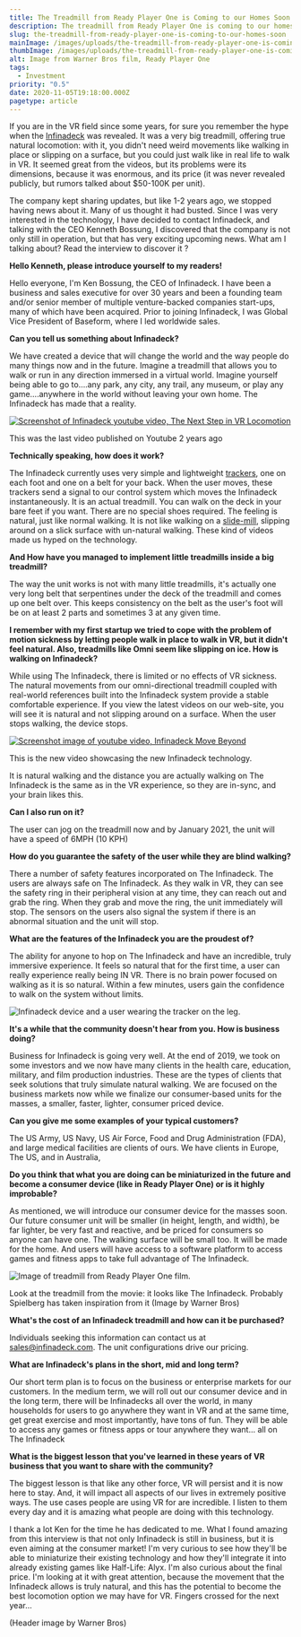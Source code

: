 ```yaml
---
title: The Treadmill from Ready Player One is Coming to our Homes Soon
description: The treadmill from Ready Player One is coming to our homes soon.
slug: the-treadmill-from-ready-player-one-is-coming-to-our-homes-soon
mainImage: /images/uploads/the-treadmill-from-ready-player-one-is-coming-to-our-homes-soon-featured.jpg
thumbImage: /images/uploads/the-treadmill-from-ready-player-one-is-coming-to-our-homes-soon-thumb.jpg
alt: Image from Warner Bros film, Ready Player One
tags:
  - Investment
priority: "0.5"
date: 2020-11-05T19:18:00.000Z
pagetype: article
---
```

If you are in the VR field since some years, for sure you remember the hype when the [Infinadeck](https://infinadeck.com/) was revealed. It was a very big treadmill, offering true natural locomotion: with it, you didn't need weird movements like walking in place or slipping on a surface, but you could just walk like in real life to walk in VR. It seemed great from the videos, but its problems were its dimensions, because it was enormous, and its price (it was never revealed publicly, but rumors talked about $50-100K per unit).

The company kept sharing updates, but like 1-2 years ago, we stopped having news about it. Many of us thought it had busted. Since I was very interested in the technology, I have decided to contact Infinadeck, and talking with the CEO Kenneth Bossung, I discovered that the company is not only still in operation, but that has very exciting upcoming news. What am I talking about? Read the interview to discover it ?

**Hello Kenneth, please introduce yourself to my readers!**

Hello everyone, I'm Ken Bossung, the CEO of Infinadeck. I have been a business and sales executive for over 30 years and been a founding team and/or senior member of multiple venture-backed companies start-ups, many of which have been acquired. Prior to joining Infinadeck, I was Global Vice President of Baseform, where I led worldwide sales.

**Can you tell us something about Infinadeck?**

We have created a device that will change the world and the way people do many things now and in the future. Imagine a treadmill that allows you to walk or run in any direction immersed in a virtual world. Imagine yourself being able to go to….any park, any city, any trail, any museum, or play any game….anywhere in the world without leaving your own home. The Infinadeck has made that a reality.

[![Screenshot of Infinadeck youtube video, The Next Step in VR Locomotion](/images/uploads/infinadeck-youtube-01.jpg "Youtube video, The Next Step in VR Locomotion")](https://www.youtube.com/watch?v=foHmSC-MeGA&t=36s)

This was the last video published on Youtube 2 years ago

**Technically speaking, how does it work?**

The Infinadeck currently uses very simple and lightweight [trackers](https://skarredghost.com/2017/03/29/how-to-use-vive-trackers-without-vive-headset/), one on each foot and one on a belt for your back. When the user moves, these trackers send a signal to our control system which moves the Infinadeck instantaneously. It is an actual treadmill. You can walk on the deck in your bare feet if you want. There are no special shoes required. The feeling is natural, just like normal walking. It is not like walking on a [slide-mill](https://skarredghost.com/2019/05/18/cyberith-virtualizer-elite-2-backers/), slipping around on a slick surface with un-natural walking. These kind of videos made us hyped on the technology.

**And How have you managed to implement little treadmills inside a big treadmill?**

The way the unit works is not with many little treadmills, it's actually one very long belt that serpentines under the deck of the treadmill and comes up one belt over. This keeps consistency on the belt as the user's foot will be on at least 2 parts and sometimes 3 at any given time.

**I remember with my first startup we tried to cope with the problem of motion sickness by letting people walk in place to walk in VR, but it didn't feel natural. Also, treadmills like Omni seem like slipping on ice. How is walking on Infinadeck?**

While using The Infinadeck, there is limited or no effects of VR sickness. The natural movements from our omni-directional treadmill coupled with real-world references built into the Infinadeck system provide a stable comfortable experience. If you view the latest videos on our web-site, you will see it is natural and not slipping around on a surface. When the user stops walking, the device stops.

[![Screenshot image of youtube video, Infinadeck Move Beyond](/images/uploads/infinadeck-youtube-02.jpg "Youtube video, Infinadeck Move Beyond")](https://www.youtube.com/watch?v=n40QnhIL6MU)

This is the new video showcasing the new Infinadeck technology.

It is natural walking and the distance you are actually walking on The Infinadeck is the same as in the VR experience, so they are in-sync, and your brain likes this.

**Can I also run on it?**

The user can jog on the treadmill now and by January 2021, the unit will have a speed of 6MPH (10 KPH)

**How do you guarantee the safety of the user while they are blind walking?**

There a number of safety features incorporated on The Infinadeck. The users are always safe on The Infinadeck. As they walk in VR, they can see the safety ring in their peripheral vision at any time, they can reach out and grab the ring. When they grab and move the ring, the unit immediately will stop. The sensors on the users also signal the system if there is an abnormal situation and the unit will stop.

**What are the features of the Infinadeck you are the proudest of?**

The ability for anyone to hop on The Infinadeck and have an incredible, truly immersive experience. It feels so natural that for the first time, a user can really experience really being IN VR. There is no brain power focused on walking as it is so natural. Within a few minutes, users gain the confidence to walk on the system without limits.

![Infinadeck device and a user wearing the tracker on the leg.](/images/uploads/infinadeck-device.jpg "Infinadeck device and a user wearing the tracker on the leg")

**It's a while that the community doesn't hear from you. How is business doing?**

Business for Infinadeck is going very well. At the end of 2019, we took on some investors and we now have many clients in the health care, education, military, and film production industries. These are the types of clients that seek solutions that truly simulate natural walking. We are focused on the business markets now while we finalize our consumer-based units for the masses, a smaller, faster, lighter, consumer priced device.

**Can you give me some examples of your typical customers?**

The US Army, US Navy, US Air Force, Food and Drug Administration (FDA), and large medical facilities are clients of ours. We have clients in Europe, The US, and in Australia,

**Do you think that what you are doing can be miniaturized in the future and become a consumer device (like in Ready Player One) or is it highly improbable?**

As mentioned, we will introduce our consumer device for the masses soon. Our future consumer unit will be smaller (in height, length, and width), be far lighter, be very fast and reactive, and be priced for consumers so anyone can have one. The walking surface will be small too. It will be made for the home. And users will have access to a software platform to access games and fitness apps to take full advantage of The Infinadeck.

![Image of treadmill from Ready Player One film.](/images/uploads/ready-player-one.jpg "Image of treadmill from Ready Player One film")

Look at the treadmill from the movie: it looks like The Infinadeck. Probably Spielberg has taken inspiration from it (Image by Warner Bros)

**What's the cost of an Infinadeck treadmill and how can it be purchased?**

Individuals seeking this information can contact us at [sales@infinadeck.com](<mailto: sales@infinadeck.com>). The unit configurations drive our pricing.

**What are Infinadeck's plans in the short, mid and long term?**

Our short term plan is to focus on the business or enterprise markets for our customers. In the medium term, we will roll out our consumer device and in the long term, there will be Infinadecks all over the world, in many households for users to go anywhere they want in VR and at the same time, get great exercise and most importantly, have tons of fun. They will be able to access any games or fitness apps or tour anywhere they want... all on The Infinadeck

**What is the biggest lesson that you've learned in these years of VR business that you want to share with the community?**

The biggest lesson is that like any other force, VR will persist and it is now here to stay. And, it will impact all aspects of our lives in extremely positive ways. The use cases people are using VR for are incredible. I listen to them every day and it is amazing what people are doing with this technology.

I thank a lot Ken for the time he has dedicated to me. What I found amazing from this interview is that not only Infinadeck is still in business, but it is even aiming at the consumer market! I'm very curious to see how they'll be able to miniaturize their existing technology and how they'll integrate it into already existing games like Half-Life: Alyx. I'm also curious about the final price. I'm looking at it with great attention, because the movement that the Infinadeck allows is truly natural, and this has the potential to become the best locomotion option we may have for VR. Fingers crossed for the next year...

(Header image by Warner Bros)